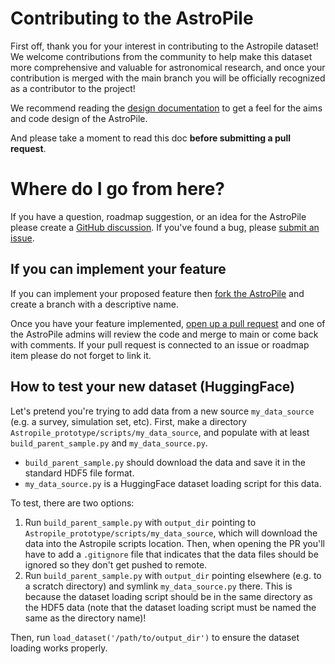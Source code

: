 # Contributing to the AstroPile

First off, thank you for your interest in contributing to the Astropile dataset! We welcome contributions from the community to help make this dataset more comprehensive and valuable for astronomical research, and once your contribution is merged with the main branch you will be officially recognized as a contributor to the project!

We recommend reading the [design documentation](https://github.com/AstroPile/AstroPile_prototype/blob/main/DESIGN.md) to get a feel for the aims and code design of the AstroPile.

And please take a moment to read this doc **before submitting a pull request**.

# Where do I go from here?

If you have a question, roadmap suggestion, or an idea for the AstroPile please create a [GitHub discussion](https://github.com/AstroPile/AstroPile_prototype/discussions). If you've found a bug, please [submit an issue](https://github.com/AstroPile/AstroPile_prototype/issues).

## If you can implement your feature

If you can implement your proposed feature then [fork the AstroPile](https://docs.github.com/en/get-started/quickstart/fork-a-repo) and create a branch with a descriptive name.

Once you have your feature implemented, [open up a pull request](https://docs.github.com/en/pull-requests/collaborating-with-pull-requests/proposing-changes-to-your-work-with-pull-requests/creating-a-pull-request) and one of the AstroPile admins will review the code and merge to main or come back with comments. If your pull request is connected to an issue or roadmap item please do not forget to link it.

## How to test your new dataset (HuggingFace)

Let's pretend you're trying to add data from a new source `my_data_source` (e.g. a survey, simulation set, etc). First, make a directory `Astropile_prototype/scripts/my_data_source`, and populate with at least `build_parent_sample.py` and `my_data_source.py`.
- `build_parent_sample.py` should download the data and save it in the standard HDF5 file format.
- `my_data_source.py` is a HuggingFace dataset loading script for this data.
  
To test, there are two options: 

1. Run `build_parent_sample.py` with `output_dir` pointing to `Astropile_prototype/scripts/my_data_source`, which will download the data into the Astropile scripts location. Then, when opening the PR you'll have to add a `.gitignore` file that indicates that the data files should be ignored so they don't get pushed to remote.
2. Run `build_parent_sample.py` with `output_dir` pointing elsewhere (e.g. to a scratch directory) and symlink `my_data_source.py` there. This is because the dataset loading script should be in the same directory as the HDF5 data (note that the dataset loading script must be named the same as the directory name)!

Then, run `load_dataset('/path/to/output_dir')` to ensure the dataset loading works properly.
